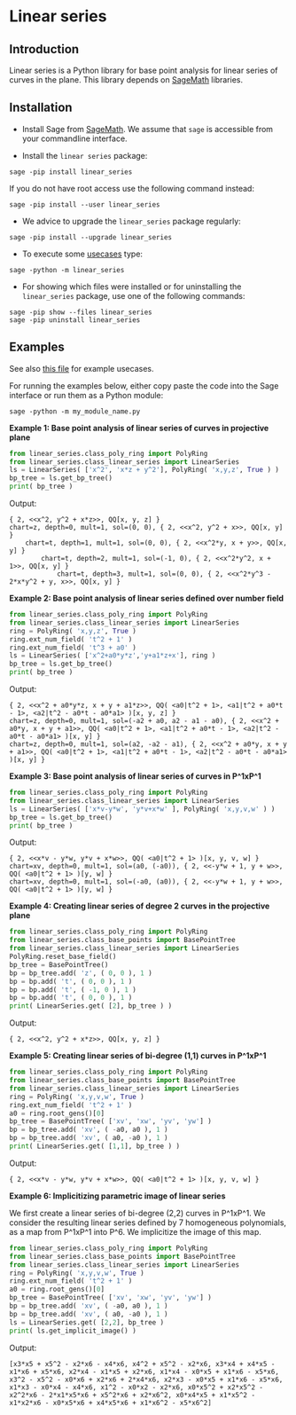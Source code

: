 # Linear series 


## Introduction

Linear series is a Python library for base point analysis for linear series of curves in the plane. 
This library depends on [SageMath](https://SageMath.org) libraries.

## Installation

* Install Sage from [SageMath](https://SageMath.org).
We assume that `sage` is accessible from your commandline interface.

* Install the `linear series` package: 
```    
sage -pip install linear_series
```    
If you do not have root access use the following command instead:
```    
sage -pip install --user linear_series
```    

* We advice to upgrade the `linear_series` package regularly:
```
sage -pip install --upgrade linear_series
```
 
* To execute some [usecases](https://github.com/niels-lubbes/linear_series/blob/master/linear_series/src/linear_series/__main__.py) type:
```    
sage -python -m linear_series
```

* For showing which files were installed 
or for uninstalling the `linear_series` package, 
use one of the following commands:
```
sage -pip show --files linear_series
sage -pip uninstall linear_series
```


## Examples

See also [this file](https://github.com/niels-lubbes/linear_series/blob/master/linear_series/src/linear_series/__main__.py) 
for example usecases. 

For running the examples below, either copy paste the code into the Sage interface or run them as a Python module:

    sage -python -m my_module_name.py


__Example 1: Base point analysis of linear series of curves in projective plane__
```python
from linear_series.class_poly_ring import PolyRing
from linear_series.class_linear_series import LinearSeries    
ls = LinearSeries( ['x^2', 'x*z + y^2'], PolyRing( 'x,y,z', True ) )
bp_tree = ls.get_bp_tree()
print( bp_tree )
```
Output:

    { 2, <<x^2, y^2 + x*z>>, QQ[x, y, z] }
    chart=z, depth=0, mult=1, sol=(0, 0), { 2, <<x^2, y^2 + x>>, QQ[x, y] }
        chart=t, depth=1, mult=1, sol=(0, 0), { 2, <<x^2*y, x + y>>, QQ[x, y] }
            chart=t, depth=2, mult=1, sol=(-1, 0), { 2, <<x^2*y^2, x + 1>>, QQ[x, y] }
                chart=t, depth=3, mult=1, sol=(0, 0), { 2, <<x^2*y^3 - 2*x*y^2 + y, x>>, QQ[x, y] } 

__Example 2: Base point analysis of linear series defined over number field__
```python
from linear_series.class_poly_ring import PolyRing
from linear_series.class_linear_series import LinearSeries      
ring = PolyRing( 'x,y,z', True )
ring.ext_num_field( 't^2 + 1' )
ring.ext_num_field( 't^3 + a0' )
ls = LinearSeries( ['x^2+a0*y*z','y+a1*z+x'], ring )
bp_tree = ls.get_bp_tree()
print( bp_tree )
```
Output:

    { 2, <<x^2 + a0*y*z, x + y + a1*z>>, QQ( <a0|t^2 + 1>, <a1|t^2 + a0*t - 1>, <a2|t^2 - a0*t - a0*a1> )[x, y, z] }
    chart=z, depth=0, mult=1, sol=(-a2 + a0, a2 - a1 - a0), { 2, <<x^2 + a0*y, x + y + a1>>, QQ( <a0|t^2 + 1>, <a1|t^2 + a0*t - 1>, <a2|t^2 - a0*t - a0*a1> )[x, y] }
    chart=z, depth=0, mult=1, sol=(a2, -a2 - a1), { 2, <<x^2 + a0*y, x + y + a1>>, QQ( <a0|t^2 + 1>, <a1|t^2 + a0*t - 1>, <a2|t^2 - a0*t - a0*a1> )[x, y] } 

__Example 3: Base point analysis of linear series of curves in P^1xP^1__
```python
from linear_series.class_poly_ring import PolyRing
from linear_series.class_linear_series import LinearSeries      
ls = LinearSeries( ['x*v-y*w', 'y*v+x*w' ], PolyRing( 'x,y,v,w' ) )
bp_tree = ls.get_bp_tree()
print( bp_tree )
```    
Output:    
    
    { 2, <<x*v - y*w, y*v + x*w>>, QQ( <a0|t^2 + 1> )[x, y, v, w] }
    chart=xv, depth=0, mult=1, sol=(a0, (-a0)), { 2, <<-y*w + 1, y + w>>, QQ( <a0|t^2 + 1> )[y, w] }
    chart=xv, depth=0, mult=1, sol=(-a0, (a0)), { 2, <<-y*w + 1, y + w>>, QQ( <a0|t^2 + 1> )[y, w] } 

__Example 4: Creating linear series of degree 2 curves in the projective plane__
```python
from linear_series.class_poly_ring import PolyRing
from linear_series.class_base_points import BasePointTree
from linear_series.class_linear_series import LinearSeries   
PolyRing.reset_base_field()
bp_tree = BasePointTree()
bp = bp_tree.add( 'z', ( 0, 0 ), 1 )
bp = bp.add( 't', ( 0, 0 ), 1 )
bp = bp.add( 't', ( -1, 0 ), 1 )
bp = bp.add( 't', ( 0, 0 ), 1 )   
print( LinearSeries.get( [2], bp_tree ) )
```
Output:

    { 2, <<x^2, y^2 + x*z>>, QQ[x, y, z] }
__Example 5: Creating linear series of bi-degree (1,1) curves in P^1xP^1__     
```python
from linear_series.class_poly_ring import PolyRing
from linear_series.class_base_points import BasePointTree
from linear_series.class_linear_series import LinearSeries  
ring = PolyRing( 'x,y,v,w', True )
ring.ext_num_field( 't^2 + 1' )
a0 = ring.root_gens()[0]
bp_tree = BasePointTree( ['xv', 'xw', 'yv', 'yw'] )
bp = bp_tree.add( 'xv', ( -a0, a0 ), 1 )
bp = bp_tree.add( 'xv', ( a0, -a0 ), 1 )
print( LinearSeries.get( [1,1], bp_tree ) )
```    
Output:    
    
    { 2, <<x*v - y*w, y*v + x*w>>, QQ( <a0|t^2 + 1> )[x, y, v, w] }        

__Example 6: Implicitizing parametric image of linear series__

We first create a linear series of bi-degree (2,2) curves in P^1xP^1. We consider the resulting linear series 
defined by 7 homogeneous polynomials, as a map from P^1xP^1 into P^6. We implicitize the image of this map.
```python
from linear_series.class_poly_ring import PolyRing
from linear_series.class_base_points import BasePointTree
from linear_series.class_linear_series import LinearSeries  
ring = PolyRing( 'x,y,v,w', True )
ring.ext_num_field( 't^2 + 1' )
a0 = ring.root_gens()[0]
bp_tree = BasePointTree( ['xv', 'xw', 'yv', 'yw'] )
bp = bp_tree.add( 'xv', ( -a0, a0 ), 1 )
bp = bp_tree.add( 'xv', ( a0, -a0 ), 1 )
ls = LinearSeries.get( [2,2], bp_tree )
print( ls.get_implicit_image() )
```
Output:  

    [x3*x5 + x5^2 - x2*x6 - x4*x6, x4^2 + x5^2 - x2*x6, x3*x4 + x4*x5 - x1*x6 + x5*x6, x2*x4 - x1*x5 + x2*x6, x1*x4 - x0*x5 + x1*x6 - x5*x6, x3^2 - x5^2 - x0*x6 + x2*x6 + 2*x4*x6, x2*x3 - x0*x5 + x1*x6 - x5*x6, x1*x3 - x0*x4 - x4*x6, x1^2 - x0*x2 - x2*x6, x0*x5^2 + x2*x5^2 - x2^2*x6 - 2*x1*x5*x6 + x5^2*x6 + x2*x6^2, x0*x4*x5 + x1*x5^2 - x1*x2*x6 - x0*x5*x6 + x4*x5*x6 + x1*x6^2 - x5*x6^2] 

     
    
